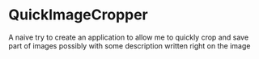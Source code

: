 QuickImageCropper
=================

A naive try to create an application to allow me to quickly crop and save part of images possibly with some description written right on the image